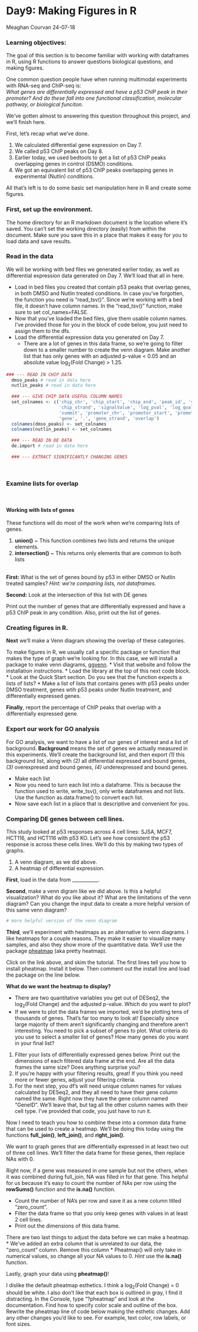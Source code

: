 Day9: Making Figures in R
================
Meaghan Courvan
24-07-18

### Learning objectives:

The goal of this section is to become familiar with working with
dataframes in R, using R functions to answer questions biological
questions, and making figures.

One common question people have when running multimodal experiments with
RNA-seq and ChIP-seq is:  
*What genes are differentially expressed and have a p53 ChIP peak in
their promoter? And do these fall into one functional classification,
molecular pathway, or biological funciton.*

We’ve gotten almost to answering this question throughout this project,
and we’ll finish here.

First, let’s recap what we’ve done.

1.  We calculated differential gene expression on Day 7.
2.  We called p53 ChIP peaks on Day 8.
3.  Earlier today, we used bedtools to get a list of p53 ChIP peaks
    overlapping genes in control (DSMO) conditions.
4.  We got an equivalent list of p53 ChIP peaks overlapping genes in
    experimental (Nutlin) conditions.

All that’s left is to do some basic set manipulation here in R and
create some figures.

### First, set up the environment.

The home directory for an R markdown document is the location where it’s
saved. You can’t set the working directory (easily) from within the
document. Make sure you save this in a place that makes it easy for you
to load data and save results.

### Read in the data

We will be working with bed files we generated earlier today, as well as
differential expression data generated on Day 7. We’ll load that all in
here.

- Load in bed files you created that contain p53 peaks that overlap
  genes, in both DMSO and Nutlin treated conditions. In case you’ve
  forgotten, the function you need is “read_tsv()”. Since we’re working
  with a bed file, it doesn’t have column names. In the “read_tsv()”
  function, make sure to set col_names=FALSE.
- Now that you’ve loaded the bed files, give them usable column names.
  I’ve provided those for you in the block of code below, you just need
  to assign them to the dfs.
- Load the differential expression data you generated on Day 7.
  - There are a lot of genes in this data frame, so we’re going to
    filter down to a smaller number to create the venn diagram. Make
    another list that has only genes with an adjusted p-value \< 0.05
    and an absolute value log<sub>2</sub>(Fold Change) \> 1.25.

``` r
### --- READ IN CHIP DATA 
  dmso_peaks # read in data here     
  nutlin_peaks # read in data here 
  
  ### --- GIVE CHIP DATA USEFUL COLUMN NAMES
  set_colnames <- c('chip_chr', 'chip_start', 'chip_end', 'peak_id', 'score', 
                    'chip_strand', 'signalValue', 'log_pval', 'log_qval', 
                    'summit', 'promoter_chr', 'promoter_start', 'promoter_end', 
                    'gene', '.', 'gene_strand', 'overlap') 
  colnames(dmso_peaks) <- set_colnames
  colnames(nutlin_peaks) <- set_colnames
  
  ### --- READ IN DE DATA 
  de.import # read in data here 
  
  ### --- EXTRACT SIGNIFICANTLY CHANGING GENES
```

<br>

### Examine lists for overlap

<br>

#### Working with lists of genes

These functions will do most of the work when we’re comparing lists of
genes.

1.  **union()** ~ This function combines two lists and returns the
    unique elements.
2.  **intersection()** ~ This returns only elements that are common to
    both lists <br> <br>

**First:** What is the set of genes bound by p53 in either DMSO or
Nutlin treated samples? *Hint: we’re comparing lists, not dataframes.*

**Second:** Look at the intersection of this list with DE genes

Print out the number of genes that are differentially expressed and have
a p53 ChIP peak in any condition. Also, print out the list of genes.

### Creating figures in R.

**Next** we’ll make a Venn diagram showing the overlap of these
categories.

To make figures in R, we usually call a specific package or function
that makes the type of graph we’re looking for. In this case, we will
install a package to make venn diagrams,
[ggvenn](https://github.com/yanlinlin82/ggvenn). \* Visit that website
and follow the installation instructions. \* Load the library at the top
of this next code block. \* Look at the Quick Start section. Do you see
that the function expects a lists of lists? \* Make a list of lists that
contains genes with p53 peaks under DMSO treatment, genes wtih p53 peaks
under Nutlin treatment, and differentially expressed genes.

**Finally**, report the percentage of ChIP peaks that overlap with a
differentially expressed gene.

### Export our work for GO analysis

For GO analysis, we want to have a list of our genes of interest and a
list of background. **Background** means the set of genes we actually
measured in this experiments. We’ll create the background list, and then
export *(1)* this background list, along with *(2)* all differential
expressed and bound genes, *(3)* overexpresed and bound genes, *(4)*
underexpressed and bound genes.

- Make each list
- Now you need to turn each list into a dataframe. This is because the
  function used to write, write_tsv(), only write dataframes and not
  lists. Use the function as.data.frame() to convert each list.
- Now save each list in a place that is descriptive and convenient for
  you.

### Comparing DE genes between cell lines.

This study looked at p53 responses across 4 cell lines: SJSA, MCF7,
HCT116, and HCT116 with p53 KO. Let’s see how consistent the p53
response is across these cells lines. We’ll do this by making two types
of graphs.

1.  A venn diagram, as we did above.
2.  A heatmap of differential expression.

**First**, load in the data from \_\_\_\_\_\_\_\_\_\_\_.

**Second**, make a venn digram like we did above. Is this a helpful
visualization? What do you like about it? What are the limitations of
the venn diagram? Can you change the input data to create a more helpful
version of this same venn diagram?

``` r
# more helpful version of the venn diagram 
```

**Third**, we’ll experiment with heatmaps as an alternative to venn
diagrams. I like heatmaps for a couple reasons. They make it easier to
visualize many samples, and also they show more of the quantitative
data. We’ll use the package
[pheatmap](https://davetang.org/muse/2018/05/15/making-a-heatmap-in-r-with-the-pheatmap-package/)
(aka pretty heatmap).

Click on the link above, and skim the tutorial. The first lines tell you
how to install pheatmap. Install it below. Then comment out the install
line and load the package on the line below.

**What do we want the heatmap to display?**

- There are two quantitative variables you get out of DESeq2, the
  log<sub>2</sub>(Fold Change) and the adjusted p-value. Which do you
  want to plot?
- If we were to plot the data frames we imported, we’d be plotting tens
  of thousands of genes. That’s far too many to look at! Especially
  since large majority of them aren’t significantly changing and
  therefore aren’t interesting. You need to pick a subset of genes to
  plot. What criteria do you use to select a smaller list of genes? How
  many genes do you want in your final list?

1.  Filter your lists of differentially expressed genes below. Print out
    the dimensions of each filtered data frame at the end. Are all the
    data frames the same size? Does anything surprise you?
2.  If you’re happy with your filtering results, great! If you think you
    need more or fewer genes, adjust your filtering criteria.
3.  For the next step, you df’s will need unique column names for values
    calculated by DESeq2, and they all need to have their gene column
    named the same. Right now they have the gene column named “GeneID”.
    We’ll leave that, but tag all the other column names with their cell
    type. I’ve provided that code, you just have to run it.

Now I need to teach you how to combine these into a common data frame
that can be used to create a heatmap. We’ll be doing this today using
the functions **full_join()**, **left_join()**, and **right_join()**.

We want to graph genes that are differentially expressed in at least two
out of three cell lines. We’ll filter the data frame for these genes,
then replace NAs with 0.

Right now, if a gene was measured in one sample but not the others, when
it was combined during full_join, NA was filled in for that gene. This
helpful for us because it’s easy to count the number of NAs per row
using the **rowSums()** function and the **is.na()** function.

- Count the number of NA’s per row and save it as a new column titled
  “zero_count”.
- Filter the data frame so that you only keep genes with values in at
  least 2 cell lines.
- Print out the dimensions of this data frame.

There are two last things to adjust the data before we can make a
heatmap. \* We’ve added an extra column that is unrelated to our data,
the “zero_count” column. Remove this column \* Pheatmap() will only take
in numerical values, so change all your NA values to 0. *Hint* use the
**is.na()** function.

Lastly, graph your data using **pheatmap()**!

I dislike the default pheatmap esthetics. I think a log<sub>2</sub>(Fold
Change) = 0 should be white. I also don’t like that each box is outlined
in gray, I find it distracting. In the Console, type “?pheatmap” and
look at the documentation. Find how to specify color scale and outline
of the box. Rewrite the pheatmap line of code below making the esthetic
changes. Add any other changes you’d like to see. For example, text
color, row labels, or font sizes.
